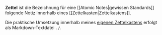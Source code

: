 **Zettel** ist die Bezeichnung für eine [[Atomic Notes|gewissen Standards]] folgende  Notiz innerhalb eines [[Zettelkasten|Zettelkastens]].

Die praktische Umsetzung innerhalb meines [eigenen Zettelkastens](file:///C:/Users/julia/zettelkasten) erfolgt als Markdown-Textdatei  `./`.